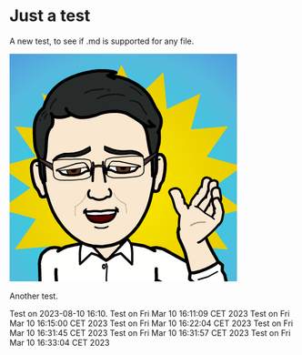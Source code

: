 # Just a test
A new test, to see if .md is supported for any file.

![Test](me_bitstripped.png)

Another test.

Test on 2023-08-10 16:10.
Test on Fri Mar 10 16:11:09 CET 2023
Test on Fri Mar 10 16:15:00 CET 2023
Test on Fri Mar 10 16:22:04 CET 2023
Test on Fri Mar 10 16:31:45 CET 2023
Test on Fri Mar 10 16:31:57 CET 2023
Test on Fri Mar 10 16:33:04 CET 2023
